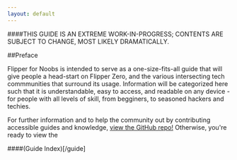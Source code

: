 ```yaml
---
layout: default
---
```


####THIS GUIDE IS AN EXTREME WORK-IN-PROGRESS; CONTENTS ARE SUBJECT TO CHANGE, MOST LIKELY DRAMATICALLY.

##Preface

Flipper for Noobs is intended to serve as a one-size-fits-all guide that will give people a head-start on Flipper Zero, and the various intersecting tech commmunities that surround its usage. Information will be categorized here such that it is understandable, easy to access, and readable on any device - for people with all levels of skill, from begginers, to seasoned hackers and techies.

For further information and to help the community out by contributing accessible guides and knowledge, [view the GitHub repo!](https://github.com/peznetworks/flipper-noob-guide) Otherwise, you're ready to view the

####(Guide Index)[/guide]


